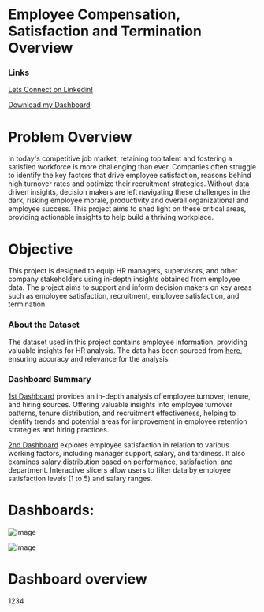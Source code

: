 # Employee Compensation, Satisfaction and Termination Overview

### Links
[Lets Connect on Linkedin!](https://www.linkedin.com/in/tomzjwang/)

[Download my Dashboard](https://github.com/tomzjwang/HR-Data-Analytics-using-Power-Bi/blob/main/HR%20Project.pbix/)

# Problem Overview
In today's competitive job market, retaining top talent and fostering a satisfied workforce is more challenging than ever. Companies often struggle to identify the key factors that drive employee satisfaction, reasons behind high turnover rates and optimize their recruitment strategies. Without data driven insights, decision makers are left navigating these challenges in the dark, risking employee morale, productivity and overall organizational and employee success. This project aims to shed light on these critical areas, providing actionable insights to help build a thriving workplace.
# Objective
This project is designed to equip HR managers, supervisors, and other company stakeholders using in-depth insights obtained from employee data. The project aims to support and inform decision makers on key areas such as employee satisfaction, recruitment, employee satisfaction, and termination.
### About the Dataset 
The dataset used in this project contains employee information, providing valuable insights for HR analysis. The data has been sourced from [here](https://www.kaggle.com/datasets/rhuebner/human-resources-data-set), ensuring accuracy and relevance for the analysis.
### Dashboard Summary
[1st Dashboard](https://github.com/user-attachments/assets/9e5e310e-8e46-49d3-8d02-757870457175) provides an in-depth analysis of employee turnover, tenure, and hiring sources. Offering valuable insights into employee turnover patterns, tenure distribution, and recruitment effectiveness, helping to identify trends and potential areas for improvement in employee retention strategies and hiring practices.

[2nd Dashboard](https://github.com/user-attachments/assets/ebc69f2a-93c2-4092-bcd2-a75a4a0e3bad) explores employee satisfaction in relation to various working factors, including manager support, salary, and tardiness. It also examines salary distribution based on performance, satisfaction, and department. Interactive slicers allow users to filter data by employee satisfaction levels (1 to 5) and salary ranges.
# Dashboards:
![image](https://github.com/user-attachments/assets/9e5e310e-8e46-49d3-8d02-757870457175)

![image](https://github.com/user-attachments/assets/ebc69f2a-93c2-4092-bcd2-a75a4a0e3bad)


# Dashboard overview
1234
